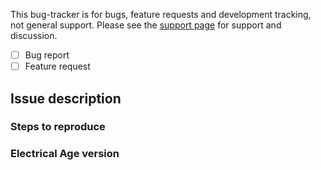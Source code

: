This bug-tracker is for bugs, feature requests and development tracking, not general support. Please see the [support page](https://electrical-age.net/contact/) for support and discussion.

- [ ] Bug report
- [ ] Feature request

## Issue description

### Steps to reproduce

### Electrical Age version
